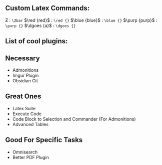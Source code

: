 
## Custom Latex Commands:

$\Zbar$ : `\Zbar`
$\red {red}$ : `\red {}`
$\blue {blue}$ : `\blue {}`
$\purp {purp}$ : `\purp {}`
$\dgoes {a}$   : `\dgoes {}`

## List of cool plugins:

## Necessary
- Admonitions
- Imgur Plugin
- Obsidian Git

## Great Ones
- Latex Suite
- Execute Code
- Code Block to Selection and Commander (For Admonitions)
- Advanced Tables

## Good For Specific Tasks
- Omnisearch
- Better PDF Plugin




